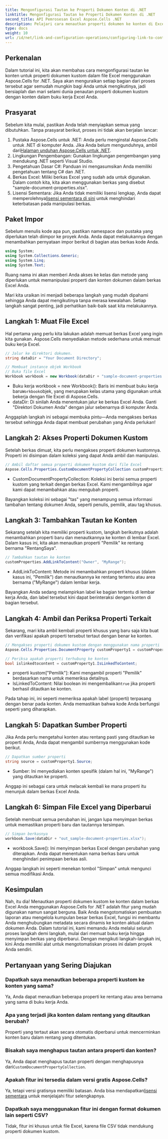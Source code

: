 ```yaml
---
title: Mengonfigurasi Tautan ke Properti Dokumen Konten di .NET
linktitle: Mengonfigurasi Tautan ke Properti Dokumen Konten di .NET
second_title: API Pemrosesan Excel Aspose.Cells .NET
description: Pelajari cara menautkan properti dokumen ke konten di Excel menggunakan Aspose.Cells untuk .NET. Tutorial langkah demi langkah untuk pengembang.
type: docs
weight: 10
url: /id/net/link-and-configuration-operations/configuring-link-to-content-document-property/
---
```

## Perkenalan

Dalam tutorial ini, kita akan membahas cara mengonfigurasi tautan ke konten untuk properti dokumen kustom dalam file Excel menggunakan Aspose.Cells for .NET. Saya akan menguraikan setiap bagian dari proses tersebut agar semudah mungkin bagi Anda untuk mengikutinya, jadi bersiaplah dan mari selami dunia penautan properti dokumen kustom dengan konten dalam buku kerja Excel Anda.

## Prasyarat

Sebelum kita mulai, pastikan Anda telah menyiapkan semua yang dibutuhkan. Tanpa prasyarat berikut, proses ini tidak akan berjalan lancar:

1.  Pustaka Aspose.Cells untuk .NET: Anda perlu menginstal Aspose.Cells untuk .NET di komputer Anda. Jika Anda belum mengunduhnya, ambil dari[Halaman unduhan Aspose.Cells untuk .NET](https://releases.aspose.com/cells/net/).
2. Lingkungan Pengembangan: Gunakan lingkungan pengembangan yang mendukung .NET seperti Visual Studio.
3. Pengetahuan Dasar C#: Panduan ini mengasumsikan Anda memiliki pengetahuan tentang C# dan .NET.
4. Berkas Excel: Miliki berkas Excel yang sudah ada untuk digunakan. Dalam contoh kita, kita akan menggunakan berkas yang disebut "sample-document-properties.xlsx".
5. Lisensi Sementara: Jika Anda tidak memiliki lisensi lengkap, Anda dapat memperolehnya[lisensi sementara di sini](https://purchase.aspose.com/temporary-license/) untuk menghindari keterbatasan pada manipulasi berkas.

## Paket Impor

Sebelum menulis kode apa pun, pastikan namespace dan pustaka yang diperlukan telah diimpor ke proyek Anda. Anda dapat melakukannya dengan menambahkan pernyataan impor berikut di bagian atas berkas kode Anda.

```csharp
using System;
using System.Collections.Generic;
using System.Linq;
using System.Text;
```

Ruang nama ini akan memberi Anda akses ke kelas dan metode yang diperlukan untuk memanipulasi properti dan konten dokumen dalam berkas Excel Anda.

Mari kita uraikan ini menjadi beberapa langkah yang mudah dipahami sehingga Anda dapat mengikutinya tanpa merasa kewalahan. Setiap langkah sangat penting, jadi perhatikan baik-baik saat kita melakukannya.

## Langkah 1: Muat File Excel

Hal pertama yang perlu kita lakukan adalah memuat berkas Excel yang ingin kita gunakan. Aspose.Cells menyediakan metode sederhana untuk memuat buku kerja Excel.

```csharp
// Jalur ke direktori dokumen.
string dataDir = "Your Document Directory";

// Membuat instance objek Workbook
// Buka file Excel
Workbook workbook = new Workbook(dataDir + "sample-document-properties.xlsx");
```

-  Buku kerja workbook = new Workbook(): Baris ini membuat buku kerja baru`Workbook`objek, yang merupakan kelas utama yang digunakan untuk bekerja dengan file Excel di Aspose.Cells.
- dataDir: Di sinilah Anda menentukan jalur ke berkas Excel Anda. Ganti "Direktori Dokumen Anda" dengan jalur sebenarnya di komputer Anda.

Anggaplah langkah ini sebagai membuka pintu—Anda mengakses berkas tersebut sehingga Anda dapat membuat perubahan yang Anda perlukan!

## Langkah 2: Akses Properti Dokumen Kustom

Setelah berkas dimuat, kita perlu mengakses properti dokumen kustomnya. Properti ini disimpan dalam koleksi yang dapat Anda ambil dan manipulasi.

```csharp
// Ambil daftar semua properti dokumen kustom dari file Excel
Aspose.Cells.Properties.CustomDocumentPropertyCollection customProperties = workbook.Worksheets.CustomDocumentProperties;
```

- CustomDocumentPropertyCollection: Koleksi ini berisi semua properti kustom yang terkait dengan berkas Excel. Kami mengambilnya agar kami dapat menambahkan atau mengubah properti.

Bayangkan koleksi ini sebagai "tas" yang menampung semua informasi tambahan tentang dokumen Anda, seperti penulis, pemilik, atau tag khusus.

## Langkah 3: Tambahkan Tautan ke Konten

Sekarang setelah kita memiliki properti kustom, langkah berikutnya adalah menambahkan properti baru dan menautkannya ke konten di lembar Excel. Dalam kasus ini, kita akan menautkan properti "Pemilik" ke rentang bernama "RentangSaya".

```csharp
// Tambahkan tautan ke konten
customProperties.AddLinkToContent("Owner", "MyRange");
```

- AddLinkToContent: Metode ini menambahkan properti khusus (dalam kasus ini, "Pemilik") dan menautkannya ke rentang tertentu atau area bernama ("MyRange") dalam lembar kerja.

Bayangkan Anda sedang melampirkan label ke bagian tertentu di lembar kerja Anda, dan label tersebut kini dapat berinteraksi dengan konten di bagian tersebut.

## Langkah 4: Ambil dan Periksa Properti Terkait

Sekarang, mari kita ambil kembali properti khusus yang baru saja kita buat dan verifikasi apakah properti tersebut tertaut dengan benar ke konten.

```csharp
// Mengakses properti dokumen kustom dengan menggunakan nama properti
Aspose.Cells.Properties.DocumentProperty customProperty1 = customProperties["Owner"];

// Periksa apakah properti terhubung ke konten
bool islinkedtocontent = customProperty1.IsLinkedToContent;
```

- properti kustom["Pemilik"]: Kami mengambil properti "Pemilik" berdasarkan nama untuk memeriksa detailnya.
- IsLinkedToContent: Nilai boolean ini mengembalikan`true` jika properti berhasil ditautkan ke konten.

Pada tahap ini, ini seperti memeriksa apakah label (properti) terpasang dengan benar pada konten. Anda memastikan bahwa kode Anda berfungsi seperti yang diharapkan.

## Langkah 5: Dapatkan Sumber Properti

Jika Anda perlu mengetahui konten atau rentang pasti yang ditautkan ke properti Anda, Anda dapat mengambil sumbernya menggunakan kode berikut.

```csharp
// Dapatkan sumber properti
string source = customProperty1.Source;
```

- Sumber: Ini menyediakan konten spesifik (dalam hal ini, "MyRange") yang ditautkan ke properti.

Anggap ini sebagai cara untuk melacak kembali ke mana properti itu menunjuk dalam berkas Excel Anda.

## Langkah 6: Simpan File Excel yang Diperbarui

Setelah membuat semua perubahan ini, jangan lupa menyimpan berkas untuk memastikan properti baru dan tautannya tersimpan.

```csharp
// Simpan berkasnya
workbook.Save(dataDir + "out_sample-document-properties.xlsx");
```

- workbook.Save(): Ini menyimpan berkas Excel dengan perubahan yang diterapkan. Anda dapat menentukan nama berkas baru untuk menghindari penimpaan berkas asli.

Anggap langkah ini seperti menekan tombol "Simpan" untuk mengunci semua modifikasi Anda.

## Kesimpulan

Nah, itu dia! Menautkan properti dokumen kustom ke konten dalam berkas Excel Anda menggunakan Aspose.Cells for .NET adalah fitur yang mudah digunakan namun sangat berguna. Baik Anda mengotomatiskan pembuatan laporan atau mengelola kumpulan besar berkas Excel, fungsi ini membantu Anda menghubungkan metadata secara dinamis ke konten aktual dalam dokumen Anda.
Dalam tutorial ini, kami memandu Anda melalui seluruh proses langkah demi langkah, mulai dari memuat buku kerja hingga menyimpan berkas yang diperbarui. Dengan mengikuti langkah-langkah ini, kini Anda memiliki alat untuk mengotomatiskan proses ini dalam proyek Anda sendiri.

## Pertanyaan yang Sering Diajukan

### Dapatkah saya menautkan beberapa properti kustom ke konten yang sama?
Ya, Anda dapat menautkan beberapa properti ke rentang atau area bernama yang sama di buku kerja Anda.

### Apa yang terjadi jika konten dalam rentang yang ditautkan berubah?
Properti yang tertaut akan secara otomatis diperbarui untuk mencerminkan konten baru dalam rentang yang ditentukan.

### Bisakah saya menghapus tautan antara properti dan konten?
 Ya, Anda dapat menghapus tautan properti dengan menghapusnya dari`CustomDocumentPropertyCollection`.

### Apakah fitur ini tersedia dalam versi gratis Aspose.Cells?
 Ya, tetapi versi gratisnya memiliki batasan. Anda bisa mendapatkan[lisensi sementara](https://purchase.aspose.com/temporary-license/) untuk menjelajahi fitur selengkapnya.

### Dapatkah saya menggunakan fitur ini dengan format dokumen lain seperti CSV?
Tidak, fitur ini khusus untuk file Excel, karena file CSV tidak mendukung properti dokumen kustom.